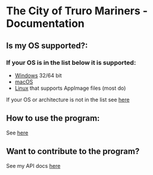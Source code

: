 # The City of Truro Mariners - Documentation

## Is my OS supported?:

### If your OS is in the list below it is supported:

* [Windows](https://futurelucas4502.github.io/docs/index.html?docs=management_console&page=windows "Windows Docs") 32/64 bit
* [macOS](https://futurelucas4502.github.io/docs/index.html?docs=management_console&page=macos "macOS Docs")
* [Linux](https://futurelucas4502.github.io/docs/index.html?docs=management_console&page=linux "Linux Docs") that supports AppImage files (most do)

If your OS or architecture is not in the list see [here](https://futurelucas4502.github.io/docs/index.html?docs=management_console&page=unsupported "Unsupported OS")

## How to use the program:

See [here](https://futurelucas4502.github.io/docs/index.html?docs=management_console&page=how-to-use "Unsupported Docs")

## Want to contribute to the program?

See my API docs [here](https://futurelucas4502.github.io/docs/index.html?docs=management_console&page=api-docs "API Docs")
